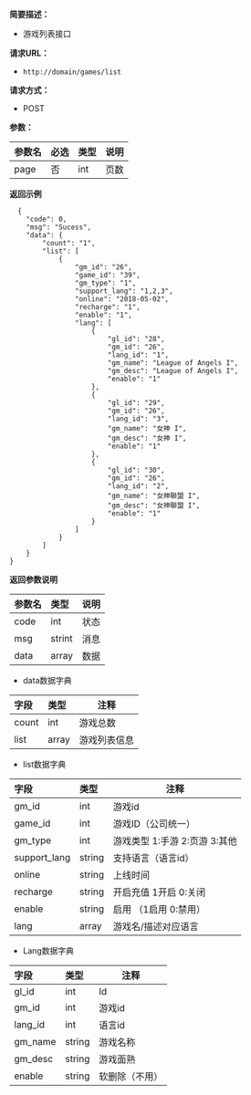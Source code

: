     
**简要描述：** 

- 游戏列表接口

**请求URL：** 
- ` http://domain/games/list `
  
**请求方式：**
- POST 

**参数：** 

|参数名|必选|类型|说明|
|:----    |:---|:----- |-----   |
|page |否  |int |页数   |


 **返回示例**

``` 
  {
    "code": 0,
    "msg": "Sucess",
    "data": {
        "count": "1",
        "list": [
            {
                "gm_id": "26",
                "game_id": "39",
                "gm_type": "1",
                "support_lang": "1,2,3",
                "online": "2018-05-02",
                "recharge": "1",
                "enable": "1",
                "lang": [
                    {
                        "gl_id": "28",
                        "gm_id": "26",
                        "lang_id": "1",
                        "gm_name": "League of Angels I",
                        "gm_desc": "League of Angels I",
                        "enable": "1"
                    },
                    {
                        "gl_id": "29",
                        "gm_id": "26",
                        "lang_id": "3",
                        "gm_name": "女神 I",
                        "gm_desc": "女神 I",
                        "enable": "1"
                    },
                    {
                        "gl_id": "30",
                        "gm_id": "26",
                        "lang_id": "2",
                        "gm_name": "女神聯盟 I",
                        "gm_desc": "女神聯盟 I",
                        "enable": "1"
                    }
                ]
            }
        ]
    }
}
```

 **返回参数说明** 

|参数名|类型|说明|
|:-----  |:-----|-----                           |
|code |int   |状态  |
|msg  |strint   |消息  |
|data |array   |数据  |

    
-  data数据字典

|字段|类型|注释|
|:----    |:-------   |------      |
|count 	  |int         |	游戏总数  |
|list     |array       |	游戏列表信息   |

    
-  list数据字典

|字段|类型|注释|
|:----    |:-------   |------      |
|gm_id  	  |int         |	游戏id  |
|game_id      |int       |	 游戏ID（公司统一）   |
|gm_type      |int       |	 游戏类型 1:手游 2:页游 3:其他   |
|support_lang       |string |	 支持语言（语言id）  |
|online  |string     |	 上线时间   |
|recharge  |string      |	 开启充值 1开启 0:关闭   |
|enable  |string       |	 启用 （1启用 0:禁用）   |
|lang  |array    |	 游戏名/描述对应语言   |

- Lang数据字典

|字段|类型|注释|
|:----    |:-------    |------      |
|gl_id   	  |int         |	Id  |
|gm_id       |int       |	 游戏id   |
|lang_id       |int       |	 语言id   |
|gm_name   |string       |	 游戏名称   |
|gm_desc   |string       |	 游戏面熟   |
|enable   |string       |	 软删除（不用）   |










